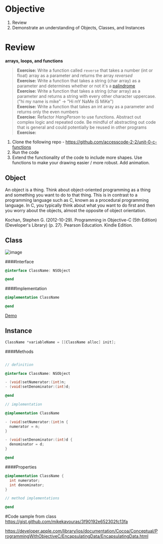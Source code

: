 # Objective

1. Review
2. Demonstrate an understanding of Objects, Classes, and Instances

# Review

**arrays, loops, and functions**

>**Exercise:** Write a function called `reverse` that takes a number (int or float) array as a parameter and returns the array *reversed*    
>**Exercise:** Write a function that takes a string (char array) as a parameter and determines whether or not it's a [palindrome](https://en.wikipedia.org/wiki/Palindrome)  
>**Exercise:** Write a function that takes a string (char array) as a parameter and returns a string with every other character uppercase. ("hi my name is mike" -> "Hi mY NaMe iS MiKe")  
>**Exercise:** Write a function that takes an int array as a parameter and returns only the even numbers  
>**Exercise:** Refactor *HangPerson* to use functions. Abstract out complex logic and repeated code. Be mindful of abstracting out code that is general and could potentially be reused in other programs  
>**Exercise:**  
1. Clone the following repo - https://github.com/accesscode-2-2/unit-0-c-functions  
2. Run the code  
3. Extend the functionality of the code to include more shapes. Use functions to make your drawing easier / more robust. Add animation.  

## Object
An object is a thing. Think about object-oriented programming as a thing and something you want to do to that thing. This is in contrast to a programming language such as C, known as a procedural programming language. In C, you typically think about what you want to do first and then you worry about the objects, almost the opposite of object orientation.

Kochan, Stephen G. (2012-10-29). Programming in Objective-C (5th Edition) (Developer's Library) (p. 27). Pearson Education. Kindle Edition. 

## Class
![image](http://www.processing.lyndondaniels.com/images/blueprintBranches.jpg)

####Interface
```objective-c
@interface ClassName: NSObject

@end
```

####Implementation
```objective-c
@implementation ClassName

@end
```

[Demo]()

## Instance
```objective-c
ClassName *variableName = [[ClassName alloc] init];
```

####Methods


```objective-c

// definition

@interface ClassName: NSObject

- (void)setNumerator:(int)n;
- (void)setDenominator:(int)d;

@end

// implementation

@implementation ClassName

- (void)setNumerator:(int)n {
  numerator = n;
}

- (void)setDenominator:(int)d {
  denominator = d;
}

@end
```

####Properties
```objective-c
@implementation ClassName { 
  int numerator;
  int denominator;
}

// method implementations

@end
```

#Code sample from class
https://gist.github.com/mikekavouras/3f90192e652302fc13fa

https://developer.apple.com/library/ios/documentation/Cocoa/Conceptual/ProgrammingWithObjectiveC/EncapsulatingData/EncapsulatingData.html
